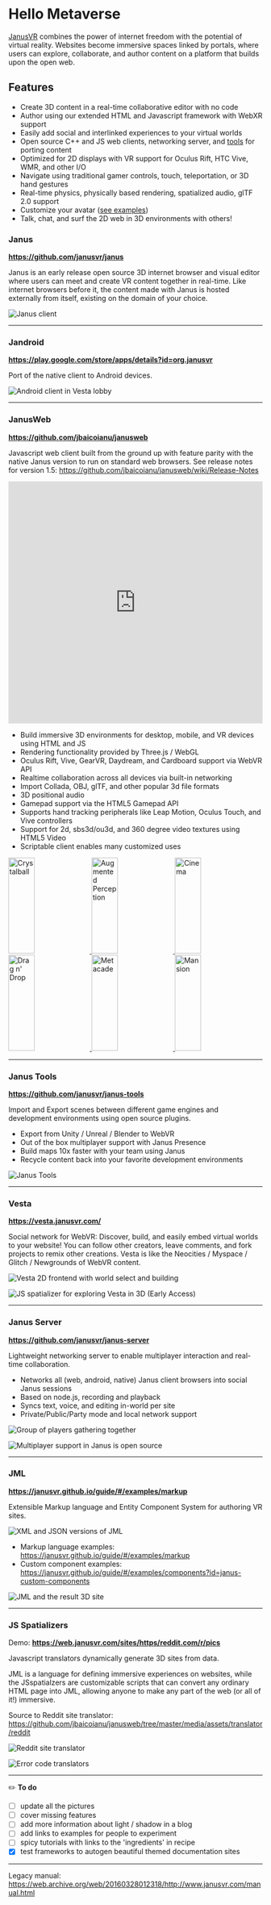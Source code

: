 # Hello Metaverse

[JanusVR](https://janusvr.github.io/guide/#/home/about) combines the power of internet freedom with the potential of virtual reality. Websites become immersive spaces linked by portals, where users can explore, collaborate, and author content on a platform that builds upon the open web.


## Features

- Create 3D content in a real-time collaborative editor with no code
- Author using our extended HTML and Javascript framework with WebXR support
- Easily add social and interlinked experiences to your virtual worlds
- Open source C++ and JS web clients, networking server, and [tools](https://github.com/janusvr/janus-tools) for porting content
- Optimized for 2D displays with VR support for Oculus Rift, HTC Vive, WMR, and other I/O
- Navigate using traditional gamer controls, touch, teleportation, or 3D hand gestures
- Real-time physics, physically based rendering, spatialized audio, glTF 2.0 support
- Customize your avatar ([see examples](https://github.com/janusvr-examples/custom-avatars))
- Talk, chat, and surf the 2D web in 3D environments with others!

### Janus

**<https://github.com/janusvr/janus>**

Janus is an early release open source 3D internet browser and visual editor where users can meet and create VR content together in real-time. Like internet browsers before it, the content made with Janus is hosted externally from itself, existing on the domain of your choice. 

![Janus client](https://i.imgur.com/xVguGZb.jpg)


---

### Jandroid 

**<https://play.google.com/store/apps/details?id=org.janusvr>**

Port of the native client to Android devices.

![Android client in Vesta lobby](https://i.imgur.com/KCHf0b9.jpg)

---

### JanusWeb

**<https://github.com/jbaicoianu/janusweb>**

Javascript web client built from the ground up with feature parity with the native Janus version to run on standard web browsers. See release notes for version 1.5: <https://github.com/jbaicoianu/janusweb/wiki/Release-Notes>

<iframe width="100%" height="480" src="https://www.youtube.com/embed/3d9fLI6shHg" frameborder="0" allow="accelerometer; autoplay; encrypted-media; gyroscope; picture-in-picture" allowfullscreen></iframe>

- Build immersive 3D environments for desktop, mobile, and VR devices using HTML and JS
- Rendering functionality provided by Three.js / WebGL
- Oculus Rift, Vive, GearVR, Daydream, and Cardboard support via WebVR API
- Realtime collaboration across all devices via built-in networking
- Import Collada, OBJ, glTF, and other popular 3d file formats
- 3D positional audio
- Gamepad support via the HTML5 Gamepad API
- Supports hand tracking peripherals like Leap Motion, Oculus Touch, and Vive controllers
- Support for 2d, sbs3d/ou3d, and 360 degree video textures using HTML5 Video
- Scriptable client enables many customized uses

<a href="https://i.imgur.com/mw0Um3C.gif">
  <img alt="Crystalball" target="_blank" src="https://i.imgur.com/mw0Um3C.gif" height="190" width="32%">
</a>
<a href="https://i.imgur.com/V6fqjVG.gif">
  <img alt="Augmented Perception" target="_blank" src="https://i.imgur.com/V6fqjVG.gif" height="190" width="32%">
</a>
<a href="https://i.imgur.com/i1nIXI8.gif">
  <img alt="Cinema" target="_blank" src="https://i.imgur.com/i1nIXI8.gif" height="190" width="32%">
</a>
<a href="https://i.imgur.com/FX3skXb.gif">
  <img alt="Drag n' Drop" target="_blank" src="https://i.imgur.com/FX3skXb.gif" height="190" width="32%">
</a>
<a href="https://i.imgur.com/9CqBKV5.gif">
  <img alt="Metacade" target="_blank" src="https://i.imgur.com/9CqBKV5.gif" height="190" width="32%">
</a>
<a href="https://imgur.com/pQAQ4yt.gif">
  <img alt="Mansion" target="_blank" src="https://imgur.com/pQAQ4yt.gif" height="190" width="32%">
</a>

---

### Janus Tools

**<https://github.com/janusvr/janus-tools>**

Import and Export scenes between different game engines and development environments using open source plugins. 

- Export from Unity / Unreal / Blender to WebVR
- Out of the box multiplayer support with Janus Presence
- Build maps 10x faster with your team using Janus
- Recycle content back into your favorite development environments

![Janus Tools](https://i.imgur.com/VpsamZV.jpg)

---

### Vesta 

**<https://vesta.janusvr.com/>** 

Social network for WebVR: Discover, build, and easily embed virtual worlds to your website! You can follow other creators, leave comments, and fork projects to remix other creations. Vesta is like the Neocities / Myspace / Glitch / Newgrounds of WebVR content.

![Vesta 2D frontend with world select and building](https://i.imgur.com/xVPUoEK.jpg)

![JS spatializer for exploring Vesta in 3D (Early Access)](https://i.imgur.com/sXT0CiU.jpg)

---

### Janus Server

**<https://github.com/janusvr/janus-server>**

Lightweight networking server to enable multiplayer interaction and real-time collaboration. 

- Networks all (web, android, native) Janus client browsers into social Janus sessions
- Based on node.js, recording and playback
- Syncs text, voice, and editing in-world per site
- Private/Public/Party mode and local network support

![Group of players gathering together](https://i.imgur.com/fnNmqKK.jpg)

![Multiplayer support in Janus is open source](https://i.imgur.com/6RXHCGB.jpg)

---

### JML

**<https://janusvr.github.io/guide/#/examples/markup>**

Extensible Markup language and Entity Component System for authoring VR sites. 

![XML and JSON versions of JML](https://i.imgur.com/DOgVDEa.jpg)

- Markup language examples: <https://janusvr.github.io/guide/#/examples/markup>
- Custom component examples: <https://janusvr.github.io/guide/#/examples/components?id=janus-custom-components>

![JML and the result 3D site](https://i.imgur.com/oTsRSIp.jpg)

---

### JS Spatializers

Demo: **<https://web.janusvr.com/sites/https/reddit.com/r/pics>**

Javascript translators dynamically generate 3D sites from data.

JML is a language for defining immersive experiences on websites, while the JSspatialzers are customizable scripts that can convert any ordinary HTML page into JML, allowing anyone to make any part of the web (or all of it!) immersive.

Source to Reddit site translator: <https://github.com/jbaicoianu/janusweb/tree/master/media/assets/translator/reddit>

![Reddit site translator](https://i.imgur.com/i25kRic.jpg)

![Error code translators](https://i.imgur.com/eHj1VE3.jpg)

---

:pencil2: **To do**

- [ ] update all the pictures
- [ ] cover missing features
- [ ] add more information about light / shadow in a blog
- [ ] add links to examples for people to experiment
- [ ] spicy tutorials with links to the 'ingredients' in recipe
- [x] test frameworks to autogen beautiful themed documentation sites

---

Legacy manual: <https://web.archive.org/web/20160328012318/http://www.janusvr.com/manual.html>
